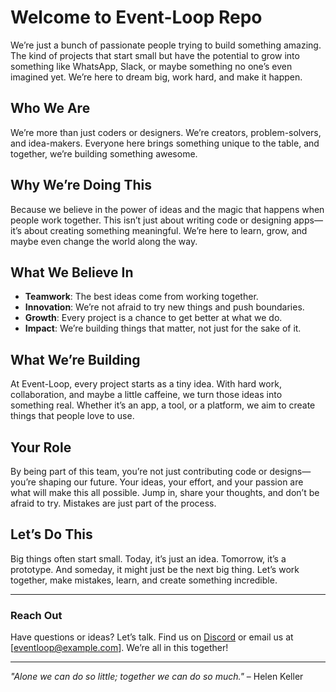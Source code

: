 # Welcome to Event-Loop Repo

We’re just a bunch of passionate people trying to build something amazing. The kind of projects that start small but have the potential to grow into something like WhatsApp, Slack, or maybe something no one’s even imagined yet. We’re here to dream big, work hard, and make it happen.

## Who We Are
We’re more than just coders or designers. We’re creators, problem-solvers, and idea-makers. Everyone here brings something unique to the table, and together, we’re building something awesome.

## Why We’re Doing This
Because we believe in the power of ideas and the magic that happens when people work together. This isn’t just about writing code or designing apps—it’s about creating something meaningful. We’re here to learn, grow, and maybe even change the world along the way.

## What We Believe In
- **Teamwork**: The best ideas come from working together.
- **Innovation**: We’re not afraid to try new things and push boundaries.
- **Growth**: Every project is a chance to get better at what we do.
- **Impact**: We’re building things that matter, not just for the sake of it.

## What We’re Building
At Event-Loop, every project starts as a tiny idea. With hard work, collaboration, and maybe a little caffeine, we turn those ideas into something real. Whether it’s an app, a tool, or a platform, we aim to create things that people love to use.

## Your Role
By being part of this team, you’re not just contributing code or designs—you’re shaping our future. Your ideas, your effort, and your passion are what will make this all possible. Jump in, share your thoughts, and don’t be afraid to try. Mistakes are just part of the process.

## Let’s Do This
Big things often start small. Today, it’s just an idea. Tomorrow, it’s a prototype. And someday, it might just be the next big thing. Let’s work together, make mistakes, learn, and create something incredible.

---

### Reach Out
Have questions or ideas? Let’s talk. Find us on [Discord](https://www.exampl.com) or email us at [eventloop@example.com]. We’re all in this together!

---

*"Alone we can do so little; together we can do so much."* – Helen Keller

